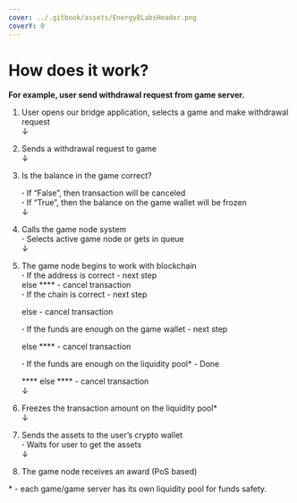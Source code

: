 ```yaml
---
cover: ../.gitbook/assets/Energy8LabsHeader.png
coverY: 0
---
```


# How does it work?

**For example, user send withdrawal request from game server.**

1. User opens our bridge application, selects a game and make withdrawal request\
   &#x20;                     ↓
2. Sends a withdrawal request to game\
   &#x20;                     ↓
3.  Is the balance in the game correct?

    **·** If “False”, then transaction will be canceled\
    **·** If “True”, then the balance on the game wallet will be frozen\
    &#x20;                     ↓
4. Calls the game node system\
   **·** Selects active game node or gets in queue\
   &#x20;                     ↓
5.  The game node begins to work with blockchain\
    **·** If the address is correct - next step\
    &#x20; else **** - cancel transaction\
    **·** If the chain is correct - next step

    &#x20; else - cancel transaction

    **·** If the funds are enough on the game wallet - next step

    &#x20; else **** - cancel transaction

    **·** If the funds are enough on the liquidity pool\* - Done

    &#x20; ****  else **** - cancel transaction\
    &#x20;                     ↓
6. Freezes the transaction amount on the liquidity pool\*\
   &#x20;                     ↓
7. Sends the assets to the user’s crypto wallet\
   **·** Waits for user to get the assets\
   &#x20;                     ↓
8. The game node receives an award (PoS based)

\* - each game/game server has its own liquidity pool for funds safety.
